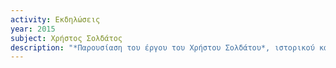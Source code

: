 ```yaml
---
activity: Εκδηλώσεις
year: 2015
subject: Χρήστος Σολδάτος
description: "*Παρουσίαση του έργου του Χρήστου Σολδάτου*, ιστορικού και Προέδρου της Εταιρείας Λευκαδικών Μελετών. Ομιλητές: Αθανάσιος Μελάς, Δημήτριος Σκλαβενίτης, Ιωάννης Ζαμπέλης. Συντονιστής: Άγγελος Χόρτης. Πνευματικό Κέντρο του Δήμου Αθηναίων, Τρίτη 3 Μαρτίου 2015."
---
```

